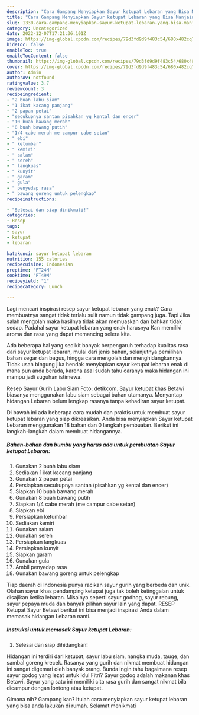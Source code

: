 ```yaml
---
description: "Cara Gampang Menyiapkan Sayur ketupat Lebaran yang Bisa Manjain Lidah, Buat Buka Puasa}"
title: "Cara Gampang Menyiapkan Sayur ketupat Lebaran yang Bisa Manjain Lidah, Buat Buka Puasa}"
slug: 1330-cara-gampang-menyiapkan-sayur-ketupat-lebaran-yang-bisa-manjain-lidah-buat-buka-puasa
category: Uncategorized
date: 2022-12-07T17:21:36.101Z
image: https://img-global.cpcdn.com/recipes/79d3fd9d9f483c54/680x482cq70/sayur-ketupat-lebaran-foto-resep-utama.jpg
hideToc: false
enableToc: true
enableTocContent: false
thumbnail: https://img-global.cpcdn.com/recipes/79d3fd9d9f483c54/680x482cq70/sayur-ketupat-lebaran-foto-resep-utama.jpg
cover: https://img-global.cpcdn.com/recipes/79d3fd9d9f483c54/680x482cq70/sayur-ketupat-lebaran-foto-resep-utama.jpg
author: Admin
authorAv: notfound
ratingvalue: 3.7
reviewcount: 3
recipeingredient:
- "2 buah labu siam"
- "1 ikat kacang panjang"
- "2 papan petai"
- "secukupnya santan pisahkan yg kental dan encer"
- "10 buah bawang merah"
- "8 buah bawang putih"
- "1/4 cabe merah me campur cabe setan"
- " ebi"
- " ketumbar"
- " kemiri"
- " salam"
- " sereh"
- " langkuas"
- " kunyit"
- " garam"
- " gula"
- " penyedap rasa"
- " bawang goreng untuk pelengkap"
recipeinstructions:

- "Selesai dan siap dinikmati!"
categories:
- Resep
tags:
- sayur
- ketupat
- lebaran

katakunci: sayur ketupat lebaran 
nutrition: 155 calories
recipecuisine: Indonesian
preptime: "PT24M"
cooktime: "PT49M"
recipeyield: "1"
recipecategory: Lunch

---
```



Lagi mencari inspirasi resep sayur ketupat lebaran yang enak? Cara membuatnya sangat tidak terlalu sulit namun tidak gampang juga. Tapi Jika salah mengolah maka hasilnya tidak akan memuaskan dan bahkan tidak sedap. Padahal sayur ketupat lebaran yang enak harusnya Kan memiliki aroma dan rasa yang dapat memancing selera kita.


Ada beberapa hal yang sedikit banyak berpengaruh terhadap kualitas rasa dari sayur ketupat lebaran, mulai dari jenis bahan, selanjutnya pemilihan bahan segar dan bagus, hingga cara mengolah dan menghidangkannya. Tidak usah bingung jika hendak menyiapkan sayur ketupat lebaran enak di mana pun anda berada, karena asal sudah tahu caranya maka hidangan ini mampu jadi suguhan istimewa.

Resep Sayur Gurih Labu Siam Foto: detikcom. Sayur ketupat khas Betawi biasanya menggunakan labu siam sebagai bahan utamanya. Menyantap hidangan Lebaran belum lengkap rasanya tanpa kehadiran sayur ketupat.


Di bawah ini ada beberapa cara mudah dan praktis untuk membuat sayur ketupat lebaran yang siap dikreasikan. Anda bisa menyiapkan Sayur ketupat Lebaran menggunakan 18 bahan dan 0 langkah pembuatan. Berikut ini langkah-langkah dalam membuat hidangannya.

<!--inarticleads1-->

##### Bahan-bahan dan bumbu yang harus ada untuk pembuatan Sayur ketupat Lebaran:

1. Gunakan 2 buah labu siam
1. Sediakan 1 ikat kacang panjang
1. Gunakan 2 papan petai
1. Persiapkan secukupnya santan (pisahkan yg kental dan encer)
1. Siapkan 10 buah bawang merah
1. Gunakan 8 buah bawang putih
1. Siapkan 1/4 cabe merah (me campur cabe setan)
1. Siapkan  ebi
1. Persiapkan  ketumbar
1. Sediakan  kemiri
1. Gunakan  salam
1. Gunakan  sereh
1. Persiapkan  langkuas
1. Persiapkan  kunyit
1. Siapkan  garam
1. Gunakan  gula
1. Ambil  penyedap rasa
1. Gunakan  bawang goreng untuk pelengkap


Tiap daerah di Indonesia punya racikan sayur gurih yang berbeda dan unik. Olahan sayur khas pendamping ketupat juga tak boleh ketinggalan untuk disajikan ketika lebaran. Misalnya seperti sayur godhog, sayur rebung, sayur pepaya muda dan banyak pilihan sayur lain yang dapat. RESEP Ketupat Sayur Betawi berikut ini bisa menjadi inspirasi Anda dalam memasak hidangan Lebaran nanti. 

<!--inarticleads2-->

##### Instruksi untuk memasak Sayur ketupat Lebaran:


1. Selesai dan siap dihidangkan!

Hidangan ini terdiri dari ketupat, sayur labu siam, nangka muda, tauge, dan sambal goreng krecek. Rasanya yang gurih dan nikmat membuat hidangan ini sangat digemari oleh banyak orang. Bunda ingin tahu bagaimana resep sayur godog yang lezat untuk Idul Fitri? Sayur godog adalah makanan khas Betawi. Sayur yang satu ini memiliki cita rasa gurih dan sangat nikmat bila dicampur dengan lontong atau ketupat. 

Gimana nih? Gampang kan? Itulah cara menyiapkan sayur ketupat lebaran yang bisa anda lakukan di rumah. Selamat menikmati
